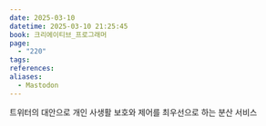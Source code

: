 ```yaml
---
date: 2025-03-10
datetime: 2025-03-10 21:25:45
book: 크리에이티브_프로그래머
page:
  - "220"
tags: 
references: 
aliases:
  - Mastodon
---
```

트위터의 대안으로 개인 사생활 보호와 제어를 최우선으로 하는 분산 서비스